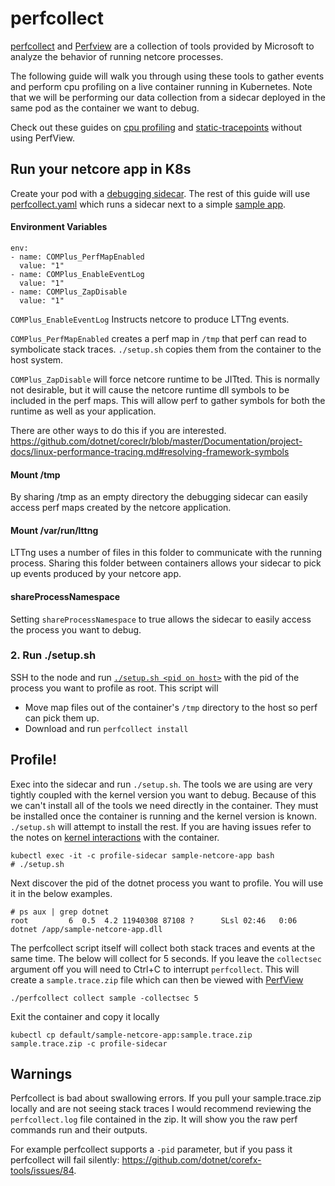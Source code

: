 # perfcollect

[perfcollect](https://aka.ms/perfcollect) and [Perfview](https://github.com/Microsoft/perfview/blob/master/documentation/Downloading.md) are a collection of tools provided by Microsoft to analyze the behavior of running netcore processes.

The following guide will walk you through using these tools to gather events and perform cpu profiling on a live container running in Kubernetes.  Note that we will be performing our data collection from a sidecar deployed in the same pod as the container we want to debug.

Check out these guides on [cpu profiling](../cpu-profiling) and [static-tracepoints](../static-tracepoints) without using PerfView.

## Run your netcore app in K8s
Create your pod with a [debugging sidecar](https://cloud.docker.com/repository/docker/joeelliott/netcore-debugging-tools/).  The rest of this guide will use [perfcollect.yaml](./perfcollect.yaml) which runs a sidecar next to a simple [sample app](https://github.com/joe-elliott/sample-netcore-app).

#### Environment Variables

```
env:
- name: COMPlus_PerfMapEnabled 
  value: "1"
- name: COMPlus_EnableEventLog
  value: "1"
- name: COMPlus_ZapDisable
  value: "1"
```

`COMPlus_EnableEventLog`  Instructs netcore to produce LTTng events. 

`COMPlus_PerfMapEnabled` creates a perf map in `/tmp` that perf can read to symbolicate stack traces.  `./setup.sh` copies them from the container to the host system.

`COMPlus_ZapDisable` will force netcore runtime to be JITted.  This is normally not desirable, but it will cause the netcore runtime dll symbols to be included in the perf maps.  This will allow perf to gather symbols for both the runtime as well as your application.

There are other ways to do this if you are interested. https://github.com/dotnet/coreclr/blob/master/Documentation/project-docs/linux-performance-tracing.md#resolving-framework-symbols

#### Mount /tmp
By sharing /tmp as an empty directory the debugging sidecar can easily access perf maps created by the netcore application.

#### Mount /var/run/lttng
LTTng uses a number of files in this folder to communicate with the running process.  Sharing this folder between containers allows your sidecar to pick up events produced by your netcore app.

#### shareProcessNamespace
Setting `shareProcessNamespace` to true allows the sidecar to easily access the process you want to debug.

### 2. Run ./setup.sh
SSH to the node and run [`./setup.sh <pid on host>`](./setup.sh) with the pid of the process you want to profile as root.  This script will

- Move map files out of the container's `/tmp` directory to the host so perf can pick them up.
- Download and run `perfcollect install`

## Profile!

Exec into the sidecar and run `./setup.sh`.  The tools we are using are very tightly coupled with the kernel version you want to debug.  Because of this we can't install all of the tools we need directly in the container.  They must be installed once the container is running and the kernel version is known.  `./setup.sh` will attempt to install the rest.  If you are having issues refer to the notes on [kernel interactions](../kernel-interactions) with the container.

```
kubectl exec -it -c profile-sidecar sample-netcore-app bash
# ./setup.sh
```

Next discover the pid of the dotnet process you want to profile.  You will use it in the below examples.

```
# ps aux | grep dotnet
root         6  0.5  4.2 11940308 87108 ?      SLsl 02:46   0:06 dotnet /app/sample-netcore-app.dll
```

The perfcollect script itself will collect both stack traces and events at the same time.  The below will collect for 5 seconds.  If you leave the `collectsec` argument off you will need to Ctrl+C to interrupt `perfcollect`.  This will create a `sample.trace.zip` file which can then be viewed with [PerfView](https://github.com/Microsoft/perfview/blob/master/documentation/Downloading.md)

`./perfcollect collect sample -collectsec 5`

Exit the container and copy it locally

```
kubectl cp default/sample-netcore-app:sample.trace.zip sample.trace.zip -c profile-sidecar
```

## Warnings

Perfcollect is bad about swallowing errors.  If you pull your sample.trace.zip locally and are not seeing stack traces I would recommend reviewing the `perfcollect.log` file contained in the zip.  It will show you the raw perf commands run and their outputs.

For example perfcollect supports a `-pid` parameter, but if you pass it perfcollect will fail silently:  https://github.com/dotnet/corefx-tools/issues/84.
